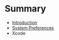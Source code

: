 # Summary

* [Introduction](README.md)
* [System Preferences](system_preferences/README.md)
* Xcode

